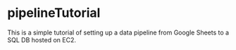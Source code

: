 # pipelineTutorial
This is a simple tutorial of setting up a data pipeline from Google Sheets to a SQL DB hosted on EC2.
